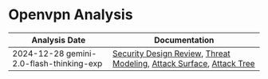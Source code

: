 # Openvpn Analysis
| Analysis Date | Documentation |
|---------------|---------------|
| 2024-12-28 gemini-2.0-flash-thinking-exp | [Security Design Review](openvpn/openvpn/2024-12-28-gemini-2.0-flash-thinking-exp/sec-design.md), [Threat Modeling](openvpn/openvpn/2024-12-28-gemini-2.0-flash-thinking-exp/threat-modeling.md), [Attack Surface](openvpn/openvpn/2024-12-28-gemini-2.0-flash-thinking-exp/attack-surface.md), [Attack Tree](openvpn/openvpn/2024-12-28-gemini-2.0-flash-thinking-exp/attack-tree.md) |